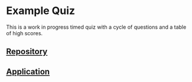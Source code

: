 <h1>Example Quiz</h1>
This is a work in progress timed quiz with a cycle of questions and a table of high scores.

<h2><a href="https://github.com/wrenvana/Coding-Quiz">Repository</a></h2>

<h2><a href="https://wrenvana.github.io/Coding-Quiz/">Application</a></h2>
